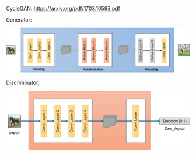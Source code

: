 CycleGAN: https://arxiv.org/pdf/1703.10593.pdf

Generator:

![Image](https://github.com/AniketP04/PyTorch/blob/main/CycleGAN/Generator.jpg)

Discriminator:

![Image](https://github.com/AniketP04/PyTorch/blob/main/CycleGAN/discriminator.jpg)
